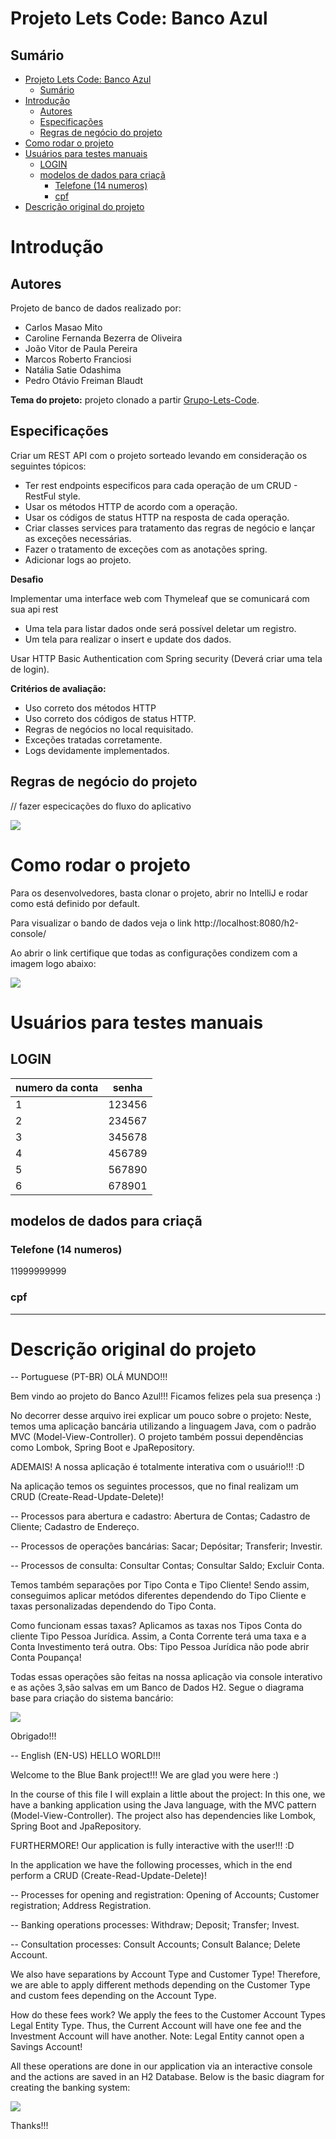 # Projeto Lets Code: Banco Azul

## Sumário

- [Projeto Lets Code: Banco Azul](#projeto-lets-code-banco-azul)
  - [Sumário](#sumário)
- [Introdução](#introdução)
  - [Autores](#autores)
  - [Especificações](#especificações)
  - [Regras de negócio do projeto](#regras-de-negócio-do-projeto)
- [Como rodar o projeto](#como-rodar-o-projeto)
- [Usuários para testes manuais](#usuários-para-testes-manuais)
  - [LOGIN](#login)
  - [modelos de dados para criaçã](#modelos-de-dados-para-criaçã)
    - [Telefone (14 numeros)](#telefone-14-numeros)
    - [cpf](#cpf)
- [Descrição original do projeto](#descrição-original-do-projeto)

# Introdução

## Autores

Projeto de banco de dados realizado por:

- Carlos Masao Mito
- Caroline Fernanda Bezerra de Oliveira
- João Vitor de Paula Pereira
- Marcos Roberto Franciosi
- Natália Satie Odashima
- Pedro Otávio Freiman Blaudt

**Tema do projeto:** projeto clonado a partir [Grupo-Lets-Code](https://github.com/Grupo-Lets-Code/db-banco).

## Especificações

Criar um REST API com o projeto sorteado levando em consideração os seguintes tópicos:
- Ter rest endpoints especificos para cada operação de um CRUD - RestFul style.
- Usar os métodos HTTP de acordo com a operação.
- Usar os códigos de status HTTP na resposta de cada operação.
- Criar classes services para tratamento das regras de negócio e lançar as exceções necessárias.
- Fazer o tratamento de exceções com as anotações spring.
- Adicionar logs ao projeto.

**Desafio**

Implementar uma interface web com Thymeleaf que se comunicará com sua api rest

- Uma tela para listar dados onde será possível deletar um registro.
- Um tela para realizar o insert e update dos dados.

Usar HTTP Basic Authentication com Spring security (Deverá criar uma tela de login).

**Critérios de avaliação:**

- Uso correto dos métodos HTTP
- Uso correto dos códigos de status HTTP.
- Regras de negócios no local requisitado.
- Exceções tratadas corretamente.
- Logs devidamente implementados.

## Regras de negócio do projeto

// fazer especicações do fluxo do aplicativo

![](https://user-images.githubusercontent.com/18223610/164721519-c2bc4700-7968-40eb-9808-d1db84c2a02c.png)

# Como rodar o projeto

Para os desenvolvedores, basta clonar o projeto, abrir no IntelliJ e rodar como está definido por default.

Para visualizar o bando de dados veja o link http://localhost:8080/h2-console/

Ao abrir o link certifique que todas as configurações condizem com a imagem logo abaixo: 

![](https://raw.githubusercontent.com/NatSatie/db-banco-letscode/1-configura%C3%A7%C3%B5es-iniciais/img/h2.png)

# Usuários para testes manuais

## LOGIN

| numero da conta | senha  |
|-----------------|--------|
| 1               | 123456 |
| 2               | 234567 |
| 3               | 345678 |
| 4               | 456789 |
| 5               | 567890 |
| 6               | 678901 |

## modelos de dados para criaçã

### Telefone (14 numeros)

11999999999

### cpf 



---

# Descrição original do projeto

-- Portuguese (PT-BR)
OLÁ MUNDO!!!

Bem vindo ao projeto do Banco Azul!!! Ficamos felizes pela sua presença :)

No decorrer desse arquivo irei explicar um pouco sobre o projeto:
Neste, temos uma aplicação bancária utilizando a linguagem Java, com o padrão MVC (Model-View-Controller). O projeto também possui dependências como Lombok,
Spring Boot e JpaRepository.

ADEMAIS! A nossa aplicação é totalmente interativa com o usuário!!! :D

Na aplicação temos os seguintes processos, que no final realizam um CRUD (Create-Read-Update-Delete)! 

-- Processos para abertura e cadastro:
Abertura de Contas;
Cadastro de Cliente;
Cadastro de Endereço.

-- Processos de operações bancárias:
Sacar;
Depósitar;
Transferir;
Investir.

-- Processos de consulta:
Consultar Contas;
Consultar Saldo;
Excluir Conta.

Temos também separações por Tipo Conta e Tipo Cliente!
Sendo assim, conseguimos aplicar metódos diferentes dependendo do Tipo Cliente e taxas personalizadas dependendo do Tipo Conta.

Como funcionam essas taxas? 
Aplicamos as taxas nos Tipos Conta do cliente Tipo Pessoa Jurídica. Assim, a Conta Corrente terá uma taxa e a Conta Investimento terá outra.
Obs: Tipo Pessoa Jurídica não pode abrir Conta Poupança!

Todas essas operações são feitas na nossa aplicação via console interativo e as ações 3,são salvas em um Banco de Dados H2.
Segue o diagrama base para criação do sistema bancário:

![](https://user-images.githubusercontent.com/61168932/162626304-f7ca47c5-8a37-419f-8a09-00d18bd95bff.png
)

Obrigado!!!

-- English (EN-US)
HELLO WORLD!!!

Welcome to the Blue Bank project!!! We are glad you were here :)

In the course of this file I will explain a little about the project:
In this one, we have a banking application using the Java language, with the MVC pattern (Model-View-Controller). The project also has dependencies like Lombok,
Spring Boot and JpaRepository.

FURTHERMORE! Our application is fully interactive with the user!!! :D

In the application we have the following processes, which in the end perform a CRUD (Create-Read-Update-Delete)!

-- Processes for opening and registration:
Opening of Accounts;
Customer registration;
Address Registration.

-- Banking operations processes:
Withdraw;
Deposit;
Transfer;
Invest.

-- Consultation processes:
Consult Accounts;
Consult Balance;
Delete Account.

We also have separations by Account Type and Customer Type!
Therefore, we are able to apply different methods depending on the Customer Type and custom fees depending on the Account Type.

How do these fees work?
We apply the fees to the Customer Account Types Legal Entity Type. Thus, the Current Account will have one fee and the Investment Account will have another.
Note: Legal Entity cannot open a Savings Account!

All these operations are done in our application via an interactive console and the actions are saved in an H2 Database.
Below is the basic diagram for creating the banking system:

![](https://user-images.githubusercontent.com/61168932/162626304-f7ca47c5-8a37-419f-8a09-00d18bd95bff.png
)

Thanks!!!
